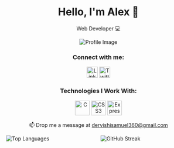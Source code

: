 <div align="center">
    <h1>Hello, I'm Alex 👋</h1>
    <p>Web Developer 💻</p>
    <img src="https://ibb.co/DCVBcb3" alt="Profile Image">
    <h3>Connect with me:</h3>
    <a href="https://linkedin.com/in/samueldervishi" target="_blank"><img src="https://your-linkedin-icon-url.com" alt="LinkedIn" height="30" width="30" /></a>
    <a href="https://twitter.com/codzmaestro" target="_blank"><img src="https://your-twitter-icon-url.com" alt="Twitter" height="30" width="30" /></a>
</div>

<div align="center">
    <h3>Technologies I Work With:</h3>
    <img src="https://your-tech-icon-url/c-icon.svg" alt="C" width="40" height="40" />
    <img src="https://your-tech-icon-url/css3-icon.svg" alt="CSS3" width="40" height="40" />
    <img src="https://your-tech-icon-url/express-icon.svg" alt="Express.js" width="40" height="40" />
    <!-- Add more icons for other technologies -->
</div>

<div align="center">
    <p>📫 Drop me a message at <a href="mailto:alex.doe@email.com">dervishisamuel360@gmail.com</a></p>
</div>

<div align="center">
    <p><img align="left" src="https://github-readme-stats.vercel.app/api/top-langs?username=alex-doe&show_icons=true&locale=en&layout=compact" alt="Top Languages" /></p>
    <p><img align="center" src="https://github-readme-streak-stats.herokuapp.com/?user=alex-doe" alt="GitHub Streak" /></p>
</div>
